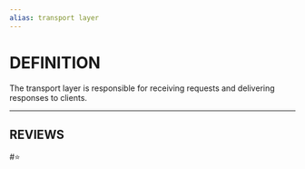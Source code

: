 ```yaml
---
alias: transport layer
---
```

# DEFINITION
The transport layer is responsible for receiving requests and delivering responses to clients.

---
## REVIEWS
#⭐ 
